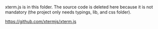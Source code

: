 xterm.js is in this folder. The source code is deleted here because it is not mandatory (the project
only needs typings, lib, and css folder).

https://github.com/xtermjs/xterm.js
